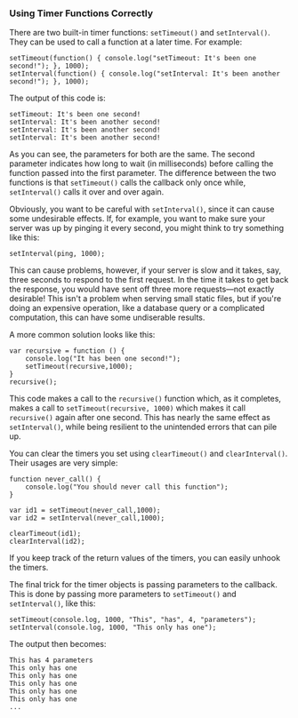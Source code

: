 ### Using Timer Functions Correctly

There are two built-in timer functions: `setTimeout()` and `setInterval()`. They can be used to call a function at a later time. For example:

    setTimeout(function() { console.log("setTimeout: It's been one second!"); }, 1000);
    setInterval(function() { console.log("setInterval: It's been another second!"); }, 1000);

The output of this code is:

    setTimeout: It's been one second!
    setInterval: It's been another second!
    setInterval: It's been another second!
    setInterval: It's been another second!

As you can see, the parameters for both are the same. The second parameter indicates how long to wait (in milliseconds) before calling the function passed into the first parameter. The difference between the two functions is that `setTimeout()` calls the callback only once while, `setInterval()` calls it over and over again.

Obviously, you want to be careful with `setInterval()`, since it can cause some undesirable effects.  If, for example, you want to make sure your server was up by pinging it every second, you might think to try something like this:

    setInterval(ping, 1000);

This can cause problems, however, if your server is slow and it takes, say, three seconds to respond to the first request. In the time it takes to get back the response, you would have sent off three more requests&mdash;not exactly desirable!  This isn't a problem when serving small static files, but if you're doing an expensive operation, like a database query or a complicated computation, this can have some undiserable results. 

A more common solution looks like this:

    var recursive = function () {
        console.log("It has been one second!");
        setTimeout(recursive,1000);
    }
    recursive();

This code makes a call to the `recursive()` function which, as it completes, makes a call to `setTimeout(recursive, 1000)` which makes it call `recursive()` again after one second. This has nearly the same effect as `setInterval()`, while being resilient to the unintended errors that can pile up.

You can clear the timers you set using `clearTimeout()` and `clearInterval()`. Their usages are very simple:

    function never_call() {
        console.log("You should never call this function");
    }

    var id1 = setTimeout(never_call,1000);
    var id2 = setInterval(never_call,1000);

    clearTimeout(id1);
    clearInterval(id2);

If you keep track of the return values of the timers, you can easily unhook the timers. 

The final trick for the timer objects is passing parameters to the callback. This is done by passing more parameters to `setTimeout()` and `setInterval()`, like this:

    setTimeout(console.log, 1000, "This", "has", 4, "parameters");
    setInterval(console.log, 1000, "This only has one");


The output then becomes:

    This has 4 parameters
    This only has one
    This only has one
    This only has one
    This only has one
    This only has one
    ...